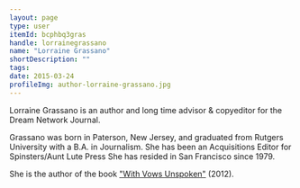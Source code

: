 ```yaml
---
layout: page
type: user
itemId: bcphbq3gras
handle: lorrainegrassano
name: "Lorraine Grassano"
shortDescription: ""
tags:
date: 2015-03-24
profileImg: author-lorraine-grassano.jpg
---
```


Lorraine Grassano is an author and long time advisor & copyeditor for the Dream Network Journal. 

Grassano was born in Paterson, New Jersey, and graduated from Rutgers University with a B.A. in Journalism. She has been an Acquisitions Editor for Spinsters/Aunt Lute Press She has resided in San Francisco since 1979.

She is the author of the book ["With Vows Unspoken"](https://www.amazon.com/Vows-Unspoken-Lorraine-Grassano/dp/1300022396) (2012).